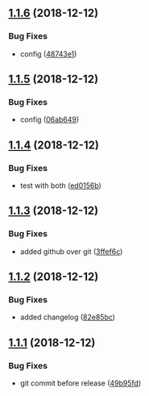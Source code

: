 ## [1.1.6](https://github.com/vfoti/release-example/compare/v1.1.5...v1.1.6) (2018-12-12)


### Bug Fixes

* config ([48743e1](https://github.com/vfoti/release-example/commit/48743e1))

## [1.1.5](https://github.com/vfoti/release-example/compare/v1.1.4...v1.1.5) (2018-12-12)


### Bug Fixes

* config ([06ab649](https://github.com/vfoti/release-example/commit/06ab649))

## [1.1.4](https://github.com/vfoti/release-example/compare/v1.1.3...v1.1.4) (2018-12-12)


### Bug Fixes

* test with both ([ed0156b](https://github.com/vfoti/release-example/commit/ed0156b))

## [1.1.3](https://github.com/vfoti/release-example/compare/v1.1.2...v1.1.3) (2018-12-12)


### Bug Fixes

* added github over git ([3ffef6c](https://github.com/vfoti/release-example/commit/3ffef6c))

## [1.1.2](https://github.com/vfoti/release-example/compare/v1.1.1...v1.1.2) (2018-12-12)


### Bug Fixes

* added changelog ([82e85bc](https://github.com/vfoti/release-example/commit/82e85bc))

## [1.1.1](https://github.com/vfoti/release-example/compare/v1.1.0...v1.1.1) (2018-12-12)


### Bug Fixes

* git commit before release ([49b95fd](https://github.com/vfoti/release-example/commit/49b95fd))
